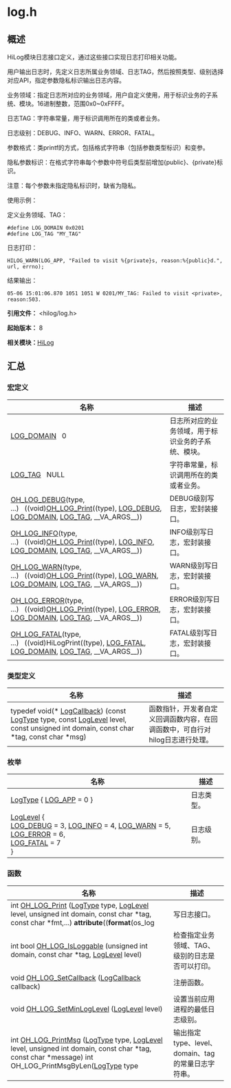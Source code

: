 # log.h


## 概述

HiLog模块日志接口定义，通过这些接口实现日志打印相关功能。

用户输出日志时，先定义日志所属业务领域、日志TAG，然后按照类型、级别选择对应API，指定参数隐私标识输出日志内容。

业务领域：指定日志所对应的业务领域，用户自定义使用，用于标识业务的子系统、模块。16进制整数，范围0x0~0xFFFF。

日志TAG：字符串常量，用于标识调用所在的类或者业务。

日志级别：DEBUG、INFO、WARN、ERROR、FATAL。

参数格式：类printf的方式，包括格式字符串（包括参数类型标识）和变参。

隐私参数标识：在格式字符串每个参数中符号后类型前增加{public}、{private}标识。

注意：每个参数未指定隐私标识时，缺省为隐私。

使用示例：

定义业务领域、TAG：

```
#define LOG_DOMAIN 0x0201
#define LOG_TAG "MY_TAG"
```

日志打印：

```
HILOG_WARN(LOG_APP, "Failed to visit %{private}s, reason:%{public}d.", url, errno);
```

结果输出：

```
05-06 15:01:06.870 1051 1051 W 0201/MY_TAG: Failed to visit <private>, reason:503.
```

**引用文件：** &lt;hilog/log.h&gt;

**起始版本：** 8

**相关模块：**[HiLog](_hi_log.md)


## 汇总


### 宏定义

| 名称 | 描述 | 
| -------- | -------- |
| [LOG_DOMAIN](_hi_log.md#log_domain)&nbsp;&nbsp;&nbsp;0 | 日志所对应的业务领域，用于标识业务的子系统、模块。 | 
| [LOG_TAG](_hi_log.md#log_tag)&nbsp;&nbsp;&nbsp;NULL | 字符串常量，标识调用所在的类或者业务。 | 
| [OH_LOG_DEBUG](_hi_log.md#oh_log_debug)(type, ...)&nbsp;&nbsp;&nbsp;((void)[OH_LOG_Print](_hi_log.md#oh_log_print)((type), [LOG_DEBUG](_hi_log.md), [LOG_DOMAIN](_hi_log.md#log_domain), [LOG_TAG](_hi_log.md#log_tag), \_\_VA_ARGS\_\_)) | DEBUG级别写日志，宏封装接口。 | 
| [OH_LOG_INFO](_hi_log.md#oh_log_info)(type, ...)&nbsp;&nbsp;&nbsp;((void)[OH_LOG_Print](_hi_log.md#oh_log_print)((type), [LOG_INFO](_hi_log.md), [LOG_DOMAIN](_hi_log.md#log_domain), [LOG_TAG](_hi_log.md#log_tag), \_\_VA_ARGS\_\_)) | INFO级别写日志，宏封装接口。 | 
| [OH_LOG_WARN](_hi_log.md#oh_log_warn)(type, ...)&nbsp;&nbsp;&nbsp;((void)[OH_LOG_Print](_hi_log.md#oh_log_print)((type), [LOG_WARN](_hi_log.md), [LOG_DOMAIN](_hi_log.md#log_domain), [LOG_TAG](_hi_log.md#log_tag), \_\_VA_ARGS\_\_)) | WARN级别写日志，宏封装接口。 | 
| [OH_LOG_ERROR](_hi_log.md#oh_log_error)(type, ...)&nbsp;&nbsp;&nbsp;((void)[OH_LOG_Print](_hi_log.md#oh_log_print)((type), [LOG_ERROR](_hi_log.md), [LOG_DOMAIN](_hi_log.md#log_domain), [LOG_TAG](_hi_log.md#log_tag), \_\_VA_ARGS\_\_)) | ERROR级别写日志，宏封装接口。 | 
| [OH_LOG_FATAL](_hi_log.md#oh_log_fatal)(type, ...)&nbsp;&nbsp;&nbsp;((void)HiLogPrint((type), [LOG_FATAL](_hi_log.md), [LOG_DOMAIN](_hi_log.md#log_domain), [LOG_TAG](_hi_log.md#log_tag), \_\_VA_ARGS\_\_)) | FATAL级别写日志，宏封装接口。 | 


### 类型定义

| 名称 | 描述 | 
| -------- | -------- |
| typedef void(\* [LogCallback](_hi_log.md#logcallback)) (const [LogType](_hi_log.md#logtype) type, const [LogLevel](_hi_log.md#loglevel) level, const unsigned int domain, const char \*tag, const char \*msg) | 函数指针，开发者自定义回调函数内容，在回调函数中，可自行对hilog日志进行处理。 | 


### 枚举

| 名称 | 描述 | 
| -------- | -------- |
| [LogType](_hi_log.md#logtype) { [LOG_APP](_hi_log.md) = 0 } | 日志类型。  |
| [LogLevel](_hi_log.md#loglevel) {<br/>[LOG_DEBUG](_hi_log.md) = 3, [LOG_INFO](_hi_log.md) = 4, [LOG_WARN](_hi_log.md) = 5, [LOG_ERROR](_hi_log.md) = 6,<br/>[LOG_FATAL](_hi_log.md) = 7<br/>} | 日志级别。  |

### 函数

| 名称 | 描述 | 
| -------- | -------- |
| int [OH_LOG_Print](_hi_log.md#oh_log_print) ([LogType](_hi_log.md#logtype) type, [LogLevel](_hi_log.md#loglevel) level, unsigned int domain, const char \*tag, const char \*fmt,...) **attribute**((**format**(os_log | 写日志接口。  |
| int bool [OH_LOG_IsLoggable](_hi_log.md#oh_log_isloggable) (unsigned int domain, const char \*tag, [LogLevel](_hi_log.md#loglevel) level) | 检查指定业务领域、TAG、级别的日志是否可以打印。  |
| void [OH_LOG_SetCallback](_hi_log.md#oh_log_setcallback) ([LogCallback](_hi_log.md#logcallback) callback) | 注册函数。  |
| void [OH_LOG_SetMinLogLevel](_hi_log.md#oh_log_setminloglevel) ([LogLevel](_hi_log.md#loglevel) level) | 设置当前应用进程的最低日志级别。  |
| int [OH_LOG_PrintMsg](_hi_log.md#oh_log_printmsg) ([LogType](_hi_log.md#logtype) type, [LogLevel](_hi_log.md#loglevel) level, unsigned int domain, const char \*tag, const char \*message) int OH_LOG_PrintMsgByLen([LogType](_hi_log.md#logtype) type | 输出指定type、level、domain、tag的常量日志字符串。  |
